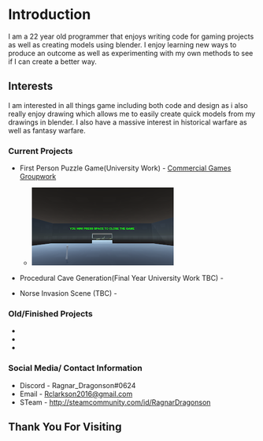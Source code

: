 # Introduction

I am a 22 year old programmer that enjoys writing code for gaming projects as well as creating models using blender.
I enjoy learning new ways to produce an outcome as well as experimenting with my own methods to see if I can create a better way.

## Interests

I am interested in all things game including both code and design as i also really enjoy drawing which allows me to easily create quick models from my drawings in blender. I also have a massive interest in historical warfare as well as fantasy warfare.

### Current Projects

*   First Person Puzzle Game(University Work) - [Commercial Games Groupwork](https://github.com/Ragnar-Dragonson/groupwork)
    * ![Image2](Images/Image2.png)

*   Procedural Cave Generation(Final Year University Work TBC) -
*   Norse Invasion Scene (TBC) -

### Old/Finished Projects

*
*
*

### Social Media/ Contact Information

* Discord - Ragnar_Dragonson#0624
* Email - Rclarkson2016@gmail.com
* STeam - http://steamcommunity.com/id/RagnarDragonson

## Thank You For Visiting
